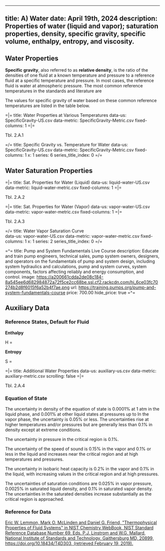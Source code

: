 -----
title: A) Water
date: April 19th, 2024
description: Properties of water (liquid and vapor); saturation properties, density, specific gravity, specific volume, enthalpy, entropy, and viscosity.
-----

## Water Properties 

**Specific gravity**, also referred to as **relative density**, is the ratio of the densities of one fluid at a known temperature and pressure to a reference fluid at a specific temperature and pressure. In most cases, the reference fluid is water at atmospheric pressure. The most common reference temperatures in the standards and literature are
<units us = "39.2 °F at which water is the most dense, 60 °F, and 68 °F. Generally, scientific research and common fluids use 39.2 °F while engineering and petroleum applications use 60 °F." metric = "4 °C at which water is the most dense, 15.56 °C, and 20 °C. Generally, scientific research and common fluids use 4 °C  while engineering and petroleum applications use 15.56 °C."/>

The values for specific gravity of water based on these common reference temperatures are listed in the table below.

=|=
title: Water Properties at Various Temperatures
data-us: SpecificGravity-US.csv
data-metric: SpecificGravity-Metric.csv
fixed-columns: 1
=|=
<div class="table-label">Tbl. 2.A.1</div>


=/=
title: Specific Gravity vs. Temperature for Water
data-us: SpecificGravity-US.csv
data-metric: SpecificGravity-Metric.csv
fixed-columns: 1
x: 1
series: 6
series_title_index: 0
=/=




## Water Saturation Properties 



=|=
title: Sat. Properties for Water (Liquid)
data-us: liquid-water-US.csv
data-metric: liquid-water-metric.csv
fixed-columns: 1
=|=
<div class="table-label">Tbl. 2.A.2</div>

=|=
title: Sat. Properties for Water (Vapor)
data-us: vapor-water-US.csv
data-metric: vapor-water-metric.csv
fixed-columns: 1
=|=
<div class="table-label">Tbl. 2.A.3</div>

=/=
title: Water Vapor Saturation Curve  
data-us: vapor-water-US.csv
data-metric: vapor-water-metric.csv
fixed-columns: 1
x: 1
series: 2
series_title_index: 0
=/=

=^=
title: Pump and System Fundamentals Live Course
description: Educate and train pump engineers, technical sales, pump system owners, designers, and operators on the fundamentals of pump and system design, including system hydraulics and calculations, pump and system curves, system components, factors affecting reliably and energy consumption, and control. 
image: https://a200661cdda2de08c184-8a545ee6d682984872a72f5ce2cc68be.ssl.cf2.rackcdn.com/hi_6ce03fc70274b2d8f6015f6a52b4f7ae.png
url: https://training.pumps.org/pump-and-system-fundamentals-course 
price: 700.00
hide_price: true
=^=

## Auxiliary Data

### Reference States, Default for Fluid

**Enthalpy**

H = <units us = "19771.296 Btu/lb-mole at 80.3 °F and 0.15 psia" metric="2551.014 kJ/kg at 26.9 °C and 0.010 bar"/>

**Entropy**

S = <units us = "39.198 Btu/lb-mole·R at 80.3 °F and 0.15 psia" metric = "9.104 J/g·K at 26.9 °C and 0.010 bar"/>


=|=
title: Additional Water Properties
data-us: auxiliary-us.csv
data-metric: auxiliary-metric.csv
scrolling: false
=|=
<div class="table-label">Tbl. 2.A.4</div>


### Equation of State
The uncertainty in density of the equation of state is 0.0001% at 1 atm in the liquid phase, 
and 0.001% at other liquid states at pressures up to <units us = "1450 psi and temperatures to 761.4 R." metric = "10 MPa  and temperatures to 423 K."></units> In the vapor phase, the uncertainty is 0.05% or less. The uncertainties rise at higher temperatures and/or pressures but are generally less than 0.1% in density except at extreme conditions.

The uncertainty in pressure in the critical region is 0.1%. 

The uncertainty of the speed of sound is 0.15% in the vapor and 0.1% or less in the liquid and increases near the critical region and at high temperatures and pressures. 

The uncertainty in isobaric heat capacity is 0.2% in the vapor and 0.1% in the liquid, with increasing values in the critical region and at high pressures. 

The uncertainties of saturation conditions are 0.025% in vapor pressure, 0.0025% in saturated liquid density, and 0.1% in saturated vapor density. The uncertainties in the saturated densities increase substantially as the critical region is approached. 

### Reference for Data
[Eric W. Lemmon, Mark O. McLinden and Daniel G. Friend, "Thermophysical Properties of Fluid Systems" in NIST Chemistry WebBook, NIST Standard Reference Database Number 69, Eds. P.J. Linstrom and W.G. Mallard, National Institute of Standards and Technology, Gaithersburg MD, 20899, https://doi.org/10.18434/T4D303, (retrieved February 19, 2019).](https://webbook.nist.gov/cgi/fluid.cgi?Action=Load&ID=C7732185&Type=SatP&Digits=5&THigh=705.1&TLow=32&TInc=20&RefState=DEF&TUnit=F&PUnit=psia&DUnit=lbm%2Fft3&HUnit=Btu%2Flb-mole&WUnit=ft%2Fs&VisUnit=cP&STUnit=lb%2Fin)

